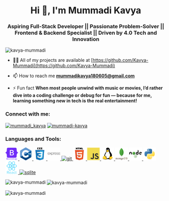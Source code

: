 <h1 align="center">Hi 👋, I'm Mummadi Kavya</h1>
<h3 align="center">Aspiring Full-Stack Developer || Passionate Problem-Solver || Frontend & Backend Specialist || Driven by 4.0 Tech and Innovation</h3>

<p align="left"> <img src="https://komarev.com/ghpvc/?username=kavya-mummadi&label=Profile%20views&color=0e75b6&style=flat" alt="kavya-mummadi" /> </p>


- 👨‍💻 All of my projects are available at [https://github.com/Kavya-Mummadi](https://github.com/Kavya-Mummadi)

- 📫 How to reach me **mummadikavya180605@gmail.com**

- ⚡ Fun fact **When most people unwind with music or movies, I’d rather dive into a coding challenge or debug for fun — because for me, learning something new in tech is the real entertainment!**

<h3 align="left">Connect with me:</h3>
<p align="left">
<a href="https://twitter.com/mummadi_kavya" target="blank"><img align="center" src="https://raw.githubusercontent.com/rahuldkjain/github-profile-readme-generator/master/src/images/icons/Social/twitter.svg" alt="mummadi_kavya" height="30" width="40" /></a>
<a href="https://linkedin.com/in/mummadi-kavya" target="blank"><img align="center" src="https://raw.githubusercontent.com/rahuldkjain/github-profile-readme-generator/master/src/images/icons/Social/linked-in-alt.svg" alt="mummadi-kavya" height="30" width="40" /></a>



<h3 align="left">Languages and Tools:</h3>
<p align="left"> <a href="https://getbootstrap.com" target="_blank" rel="noreferrer"> <img src="https://raw.githubusercontent.com/devicons/devicon/master/icons/bootstrap/bootstrap-plain-wordmark.svg" alt="bootstrap" width="40" height="40"/> </a> <a href="https://www.w3schools.com/cpp/" target="_blank" rel="noreferrer"> <img src="https://raw.githubusercontent.com/devicons/devicon/master/icons/cplusplus/cplusplus-original.svg" alt="cplusplus" width="40" height="40"/> </a> <a href="https://www.w3schools.com/css/" target="_blank" rel="noreferrer"> <img src="https://raw.githubusercontent.com/devicons/devicon/master/icons/css3/css3-original-wordmark.svg" alt="css3" width="40" height="40"/> </a> <a href="https://expressjs.com" target="_blank" rel="noreferrer"> <img src="https://raw.githubusercontent.com/devicons/devicon/master/icons/express/express-original-wordmark.svg" alt="express" width="40" height="40"/> </a> <a href="https://git-scm.com/" target="_blank" rel="noreferrer"> <img src="https://www.vectorlogo.zone/logos/git-scm/git-scm-icon.svg" alt="git" width="40" height="40"/> </a> <a href="https://www.w3.org/html/" target="_blank" rel="noreferrer"> <img src="https://raw.githubusercontent.com/devicons/devicon/master/icons/html5/html5-original-wordmark.svg" alt="html5" width="40" height="40"/> </a> <a href="https://developer.mozilla.org/en-US/docs/Web/JavaScript" target="_blank" rel="noreferrer"> <img src="https://raw.githubusercontent.com/devicons/devicon/master/icons/javascript/javascript-original.svg" alt="javascript" width="40" height="40"/> </a> <a href="https://www.linux.org/" target="_blank" rel="noreferrer"> <img src="https://raw.githubusercontent.com/devicons/devicon/master/icons/linux/linux-original.svg" alt="linux" width="40" height="40"/> </a> <a href="https://www.mongodb.com/" target="_blank" rel="noreferrer"> <img src="https://raw.githubusercontent.com/devicons/devicon/master/icons/mongodb/mongodb-original-wordmark.svg" alt="mongodb" width="40" height="40"/> </a> <a href="https://nodejs.org" target="_blank" rel="noreferrer"> <img src="https://raw.githubusercontent.com/devicons/devicon/master/icons/nodejs/nodejs-original-wordmark.svg" alt="nodejs" width="40" height="40"/> </a> <a href="https://www.python.org" target="_blank" rel="noreferrer"> <img src="https://raw.githubusercontent.com/devicons/devicon/master/icons/python/python-original.svg" alt="python" width="40" height="40"/> </a> <a href="https://reactjs.org/" target="_blank" rel="noreferrer"> <img src="https://raw.githubusercontent.com/devicons/devicon/master/icons/react/react-original-wordmark.svg" alt="react" width="40" height="40"/> </a> <a href="https://www.sqlite.org/" target="_blank" rel="noreferrer"> <img src="https://www.vectorlogo.zone/logos/sqlite/sqlite-icon.svg" alt="sqlite" width="40" height="40"/> </a> </p>






<p><img align="left" src="https://github-readme-stats.vercel.app/api/top-langs?username=kavya-mummadi&show_icons=true&locale=en&layout=compact" alt="kavya-mummadi" /></p>

<p>&nbsp;<img align="center" src="https://github-readme-stats.vercel.app/api?username=kavya-mummadi&show_icons=true&locale=en" alt="kavya-mummadi" /></p>

<p><img align="center" src="https://github-readme-streak-stats.herokuapp.com/?user=kavya-mummadi&" alt="kavya-mummadi" /></p>
